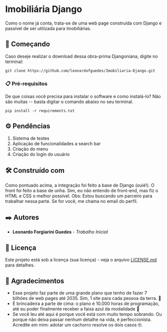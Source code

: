 # Imobiliária Django

Como o nome já conta, trata-se de uma web page construída com Django e passível de ser utilizada para Imobiliárias. 

## 🚀 Começando

Caso deseje realizar o download dessa obra-prima Djangoniana, digite no terminal:

```
git clone https://github.com/leonardofguedes/Imobiliaria-Django.git
```

### 📋 Pré-requisitos

De que coisas você precisa para instalar o software e como instalá-lo? Não são muitas -- basta digitar o comando abaixo no seu terminal.

```
pip install -r requirements.txt
```


## ⚙️ Pendências

1. Sistema de testes
2. Aplicação de funcionalidades a search bar
3. Criação do menu
4. Criação do login do usuário


## 🛠️ Construído com

Como pontuado acima, a integração foi feito a base de Django (ouié!). O front foi feito a base de unha. Sim, eu não entendo de front-end, mas fiz o HTML e CSS 
o melhor possível. Obs: Estou buscando um parceiro para trabalhar nessa parte. Se for você, me chama no email do perfil.

## ✒️ Autores


* **Leonardo Forgiarini Guedes** - *Trabalho Inicial* 


## 📄 Licença

Este projeto está sob a licença (sua licença) - veja o arquivo [LICENSE.md](https://github.com/usuario/projeto/licenca) para detalhes.

## 🎁 Agradecimentos

* Esse projeto faz parte de uma grande plano que tenho de fazer 7 bilhões de web pages até 2035. Sim, 1 site para cada pessoa da terra. 📢
* É brincadeira a parte de cima: o plano é 10.000 horas de programação, até eu poder finalmente receber a faixa azul da modalidade 🍺 
* Se você leu até aqui é porque você está com muito tempo sobrando. Ou porque não deixa passar nenhum detalhe na vida, é perfeccionista. Acredite em mim: adotar um cachorro resolve os dois casos  🤓.
